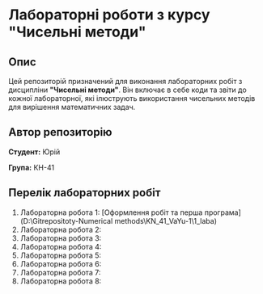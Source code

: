 # Лабораторні роботи з курсу "Чисельні методи"

## Опис
Цей репозиторій призначений для виконання лабораторних робіт з дисципліни **"Чисельні методи"**. Він включає в себе коди та звіти до кожної лабораторної, які ілюструють використання чисельних методів для вирішення математичних задач.

## Автор репозиторію
**Студент:** Юрій

**Група:** КН-41

## Перелік лабораторних робіт
1. Лабораторна робота 1: [Оформлення робіт та перша програма](D:\Gitrepositoty-Numerical methods\KN_41_VaYu-1\1_laba)
2. Лабораторна робота 2: 
3. Лабораторна робота 3:
4. Лабораторна робота 4: 
5. Лабораторна робота 5: 
6. Лабораторна робота 6: 
7. Лабораторна робота 7: 
8. Лабораторна робота 8: 

